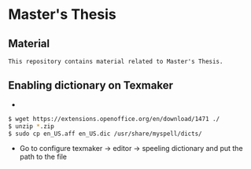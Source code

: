 # Master's Thesis

## Material
```This repository contains material related to Master's Thesis.```

## Enabling dictionary on Texmaker
* 
```bash
$ wget https://extensions.openoffice.org/en/download/1471 ./
$ unzip *.zip
$ sudo cp en_US.aff en_US.dic /usr/share/myspell/dicts/
```

* Go to configure texmaker -> editor -> speeling dictionary and put the path to the file


